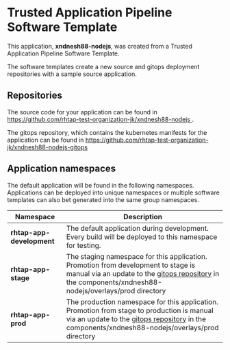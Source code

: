 # Trusted Application Pipeline Software Template

This application, **xndnesh88-nodejs**, was created from a Trusted Application Pipeline Software Template.

The software templates create a new source and gitops deployment repositories with a sample source application. 

## Repositories

The source code for your application can be found in [https://github.com/rhtap-test-organization-jk/xndnesh88-nodejs ](https://github.com/rhtap-test-organization-jk/xndnesh88-nodejs ).
 
The gitops repository, which contains the kubernetes manifests for the application can be found in 
[https://github.com/rhtap-test-organization-jk/xndnesh88-nodejs-gitops ](https://github.com/rhtap-test-organization-jk/xndnesh88-nodejs-gitops ) 

## Application namespaces 

The default application will be found in the following namespaces. Applications can be deployed into unique namespaces or multiple software templates can also bet generated into the same group namespaces.  

|  Namespace   |  Description   |  
| -------- | -------- |   
| **rhtap-app-development** | The default application during development. Every build will be deployed to this namespace for testing. | 
| **rhtap-app-stage** | The staging namespace for this application. Promotion from development to stage is manual via an update to the [gitops repository](https://github.com/rhtap-test-organization-jk/xndnesh88-nodejs-gitops ) in the components/xndnesh88-nodejs/overlays/prod directory |  
| **rhtap-app-prod** | The production namespace for this application. Promotion from stage to production is manual via an update to the [gitops repository](https://github.com/rhtap-test-organization-jk/xndnesh88-nodejs-gitops ) in the components/xndnesh88-nodejs/overlays/prod directory | 